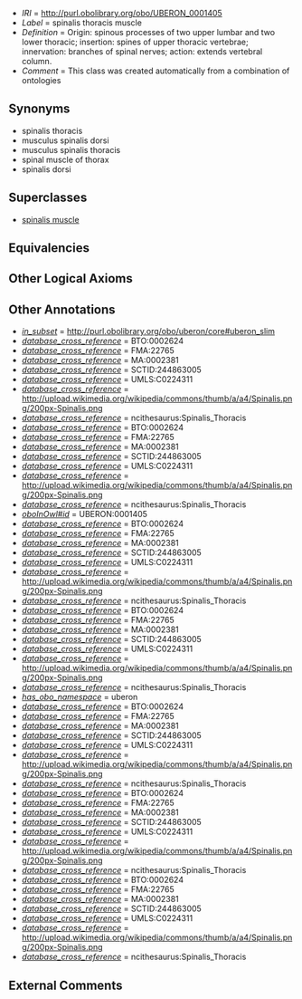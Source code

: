  * *IRI* = http://purl.obolibrary.org/obo/UBERON_0001405
 * *Label* = spinalis thoracis muscle
 * *Definition* = Origin: spinous processes of two upper lumbar and two lower thoracic; insertion: spines of upper thoracic vertebrae; innervation: branches of spinal nerves; action: extends vertebral column.
 * *Comment* = This class was created automatically from a combination of ontologies

## Synonyms

 * spinalis thoracis
 * musculus spinalis dorsi
 * musculus spinalis thoracis
 * spinal muscle of thorax
 * spinalis dorsi

## Superclasses

 * [spinalis muscle](../../UBERON/13/UBERON_0011013.md)

## Equivalencies


## Other Logical Axioms


## Other Annotations

 * *[in_subset](../../et/oboInOwl#inSubset.md)* = http://purl.obolibrary.org/obo/uberon/core#uberon_slim
 * *[database_cross_reference](../../ef/oboInOwl#hasDbXref.md)* = BTO:0002624
 * *[database_cross_reference](../../ef/oboInOwl#hasDbXref.md)* = FMA:22765
 * *[database_cross_reference](../../ef/oboInOwl#hasDbXref.md)* = MA:0002381
 * *[database_cross_reference](../../ef/oboInOwl#hasDbXref.md)* = SCTID:244863005
 * *[database_cross_reference](../../ef/oboInOwl#hasDbXref.md)* = UMLS:C0224311
 * *[database_cross_reference](../../ef/oboInOwl#hasDbXref.md)* = http://upload.wikimedia.org/wikipedia/commons/thumb/a/a4/Spinalis.png/200px-Spinalis.png
 * *[database_cross_reference](../../ef/oboInOwl#hasDbXref.md)* = ncithesaurus:Spinalis_Thoracis
 * *[database_cross_reference](../../ef/oboInOwl#hasDbXref.md)* = BTO:0002624
 * *[database_cross_reference](../../ef/oboInOwl#hasDbXref.md)* = FMA:22765
 * *[database_cross_reference](../../ef/oboInOwl#hasDbXref.md)* = MA:0002381
 * *[database_cross_reference](../../ef/oboInOwl#hasDbXref.md)* = SCTID:244863005
 * *[database_cross_reference](../../ef/oboInOwl#hasDbXref.md)* = UMLS:C0224311
 * *[database_cross_reference](../../ef/oboInOwl#hasDbXref.md)* = http://upload.wikimedia.org/wikipedia/commons/thumb/a/a4/Spinalis.png/200px-Spinalis.png
 * *[database_cross_reference](../../ef/oboInOwl#hasDbXref.md)* = ncithesaurus:Spinalis_Thoracis
 * *[oboInOwl#id](../../id/oboInOwl#id.md)* = UBERON:0001405
 * *[database_cross_reference](../../ef/oboInOwl#hasDbXref.md)* = BTO:0002624
 * *[database_cross_reference](../../ef/oboInOwl#hasDbXref.md)* = FMA:22765
 * *[database_cross_reference](../../ef/oboInOwl#hasDbXref.md)* = MA:0002381
 * *[database_cross_reference](../../ef/oboInOwl#hasDbXref.md)* = SCTID:244863005
 * *[database_cross_reference](../../ef/oboInOwl#hasDbXref.md)* = UMLS:C0224311
 * *[database_cross_reference](../../ef/oboInOwl#hasDbXref.md)* = http://upload.wikimedia.org/wikipedia/commons/thumb/a/a4/Spinalis.png/200px-Spinalis.png
 * *[database_cross_reference](../../ef/oboInOwl#hasDbXref.md)* = ncithesaurus:Spinalis_Thoracis
 * *[database_cross_reference](../../ef/oboInOwl#hasDbXref.md)* = BTO:0002624
 * *[database_cross_reference](../../ef/oboInOwl#hasDbXref.md)* = FMA:22765
 * *[database_cross_reference](../../ef/oboInOwl#hasDbXref.md)* = MA:0002381
 * *[database_cross_reference](../../ef/oboInOwl#hasDbXref.md)* = SCTID:244863005
 * *[database_cross_reference](../../ef/oboInOwl#hasDbXref.md)* = UMLS:C0224311
 * *[database_cross_reference](../../ef/oboInOwl#hasDbXref.md)* = http://upload.wikimedia.org/wikipedia/commons/thumb/a/a4/Spinalis.png/200px-Spinalis.png
 * *[database_cross_reference](../../ef/oboInOwl#hasDbXref.md)* = ncithesaurus:Spinalis_Thoracis
 * *[has_obo_namespace](../../ce/oboInOwl#hasOBONamespace.md)* = uberon
 * *[database_cross_reference](../../ef/oboInOwl#hasDbXref.md)* = BTO:0002624
 * *[database_cross_reference](../../ef/oboInOwl#hasDbXref.md)* = FMA:22765
 * *[database_cross_reference](../../ef/oboInOwl#hasDbXref.md)* = MA:0002381
 * *[database_cross_reference](../../ef/oboInOwl#hasDbXref.md)* = SCTID:244863005
 * *[database_cross_reference](../../ef/oboInOwl#hasDbXref.md)* = UMLS:C0224311
 * *[database_cross_reference](../../ef/oboInOwl#hasDbXref.md)* = http://upload.wikimedia.org/wikipedia/commons/thumb/a/a4/Spinalis.png/200px-Spinalis.png
 * *[database_cross_reference](../../ef/oboInOwl#hasDbXref.md)* = ncithesaurus:Spinalis_Thoracis
 * *[database_cross_reference](../../ef/oboInOwl#hasDbXref.md)* = BTO:0002624
 * *[database_cross_reference](../../ef/oboInOwl#hasDbXref.md)* = FMA:22765
 * *[database_cross_reference](../../ef/oboInOwl#hasDbXref.md)* = MA:0002381
 * *[database_cross_reference](../../ef/oboInOwl#hasDbXref.md)* = SCTID:244863005
 * *[database_cross_reference](../../ef/oboInOwl#hasDbXref.md)* = UMLS:C0224311
 * *[database_cross_reference](../../ef/oboInOwl#hasDbXref.md)* = http://upload.wikimedia.org/wikipedia/commons/thumb/a/a4/Spinalis.png/200px-Spinalis.png
 * *[database_cross_reference](../../ef/oboInOwl#hasDbXref.md)* = ncithesaurus:Spinalis_Thoracis
 * *[database_cross_reference](../../ef/oboInOwl#hasDbXref.md)* = BTO:0002624
 * *[database_cross_reference](../../ef/oboInOwl#hasDbXref.md)* = FMA:22765
 * *[database_cross_reference](../../ef/oboInOwl#hasDbXref.md)* = MA:0002381
 * *[database_cross_reference](../../ef/oboInOwl#hasDbXref.md)* = SCTID:244863005
 * *[database_cross_reference](../../ef/oboInOwl#hasDbXref.md)* = UMLS:C0224311
 * *[database_cross_reference](../../ef/oboInOwl#hasDbXref.md)* = http://upload.wikimedia.org/wikipedia/commons/thumb/a/a4/Spinalis.png/200px-Spinalis.png
 * *[database_cross_reference](../../ef/oboInOwl#hasDbXref.md)* = ncithesaurus:Spinalis_Thoracis

## External Comments

